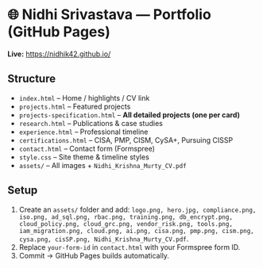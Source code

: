 # 🌐 Nidhi Srivastava — Portfolio (GitHub Pages)

**Live:** https://nidhik42.github.io/

## Structure
- `index.html` – Home / highlights / CV link
- `projects.html` – Featured projects
- `projects-specification.html` – **All detailed projects (one per card)**
- `research.html` – Publications & case studies
- `experience.html` – Professional timeline
- `certifications.html` – CISA, PMP, CISM, CySA+, Pursuing CISSP
- `contact.html` – Contact form (Formspree)
- `style.css` – Site theme & timeline styles
- `assets/` – All images + `Nidhi_Krishna_Murty_CV.pdf`

## Setup
1. Create an `assets/` folder and add:
   `logo.png, hero.jpg, compliance.png, iso.png, ad_sql.png, rbac.png, training.png, db_encrypt.png, cloud_policy.png, cloud_grc.png, vendor_risk.png, tools.png, iam_migration.png, cloud.png, ai.png, cisa.png, pmp.png, cism.png, cysa.png, cisSP.png, Nidhi_Krishna_Murty_CV.pdf`.
2. Replace `your-form-id` in `contact.html` with your Formspree form ID.
3. Commit → GitHub Pages builds automatically.

